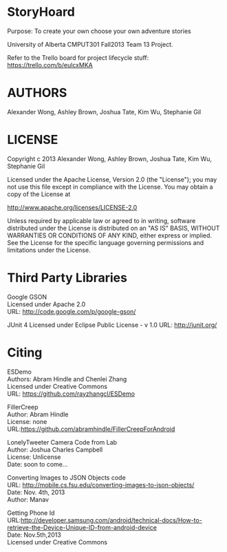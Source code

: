 StoryHoard
==========

Purpose: To create your own choose your own adventure stories

University of Alberta CMPUT301 Fall2013 Team 13 Project.

Refer to the Trello board for project lifecycle stuff: 
https://trello.com/b/eulcxMKA

AUTHORS
=======

Alexander Wong, Ashley Brown, Joshua Tate, Kim Wu, Stephanie Gil


LICENSE
=======

Copyright c 2013 Alexander Wong, Ashley Brown, Joshua Tate, Kim Wu, Stephanie Gil

Licensed under the Apache License, Version 2.0 (the "License");
you may not use this file except in compliance with the License.
You may obtain a copy of the License at

   http://www.apache.org/licenses/LICENSE-2.0

Unless required by applicable law or agreed to in writing, software
distributed under the License is distributed on an "AS IS" BASIS,
WITHOUT WARRANTIES OR CONDITIONS OF ANY KIND, either express or implied.
See the License for the specific language governing permissions and
limitations under the License.


Third Party Libraries
=====================
Google GSON  
Licensed under Apache 2.0  
URL: http://code.google.com/p/google-gson/

JUnit 4
Licensed under Eclipse Public License - v 1.0
URL: http://junit.org/

Citing
======
ESDemo  
Authors: Abram Hindle and Chenlei Zhang  
Licensed under Creative Commons  
URL: https://github.com/rayzhangcl/ESDemo

FillerCreep  
Author: Abram Hindle  
License: none  
URL:https://github.com/abramhindle/FillerCreepForAndroid

LonelyTweeter Camera Code from Lab  
Author: Joshua Charles Campbell  
License: Unlicense  
Date: soon to come...

Converting Images to JSON Objects code   
URL: http://mobile.cs.fsu.edu/converting-images-to-json-objects/  
Date: Nov. 4th, 2013  
Author: Manav  

Getting Phone Id  
URL:http://developer.samsung.com/android/technical-docs/How-to-retrieve-the-Device-Unique-ID-from-android-device  
Date: Nov.5th,2013  
Licensed under Creative Commons  



